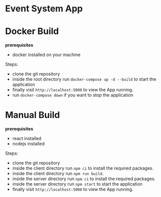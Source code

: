 # Event System App

# Docker Build

**prerequisites**

- docker installed on your machine

Steps:

- clone the git repository
- inside the root directory run `docker-compose up -d --build` to start the application
- finally visit `http://localhost:5000` to view the App running.
- run `docker-compose down` if you want to stop the application

# Manual Build

**prerequisites**

- react installed
- nodejs installed

Steps:

- clone the git repository
- inside the client directory run `npm ci` to install the required packages.
- inside the client directory run `npm run build`.
- inside the server directory run `npm ci` to install the required packages.
- inside the server directory run `npm start` to start the application
- finally visit `http://localhost:5000` to view the App running.
